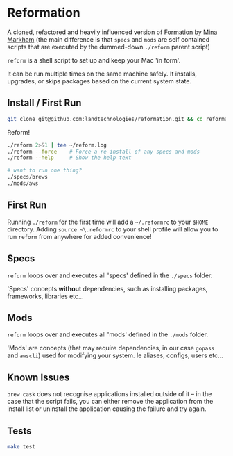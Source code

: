 # Reformation

A cloned, refactored and heavily influenced version of [Formation](https://github.com/minamarkham/formation) by [Mina Markham](https://github.com/minamarkham) (the main difference is that `specs` and `mods` are self contained scripts that are executed by the dummed-down `./reform` parent script)

`reform` is a shell script to set up and keep your Mac 'in form'.

It can be run multiple times on the same machine safely. It installs, upgrades, or skips packages based on the current system state.

## Install / First Run

```sh
git clone git@github.com:landtechnologies/reformation.git && cd reformation
```

Reform!

```sh
./reform 2>&1 | tee ~/reform.log
./reform --force    # Force a re-install of any specs and mods
./reform --help     # Show the help text

# want to run one thing?
./specs/brews
./mods/aws
```

## First Run

Running `./reform` for the first time will add a `~/.reformrc` to your `$HOME` directory. Adding `source ~\.reformrc` to your shell profile will allow you to run `reform` from anywhere for added convenience!

## Specs

`reform` loops over and executes all 'specs' defined in the `./specs` folder.

'Specs' concepts **without** dependencies, such as installing packages, frameworks, libraries etc...

## Mods

`reform` loops over and executes all 'mods' defined in the `./mods` folder.

'Mods' are concepts (that may require dependencies, in our case `gopass` and `awscli`) used for modifying your system. Ie aliases, configs, users etc...

## Known Issues

`brew cask` does not recognise applications installed outside of it – in the case that the script fails, you can either remove the application from the install list or uninstall the application causing the failure and try again.

## Tests

```bash
make test
```
